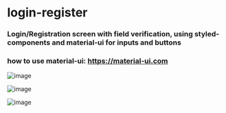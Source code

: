 # login-register
### Login/Registration screen with field verification, using styled-components and material-ui for inputs and buttons
### how to use material-ui: https://material-ui.com

![image](https://user-images.githubusercontent.com/54006291/113531222-8abdd480-959e-11eb-9e7a-fdc56a5a633d.png)

![image](https://user-images.githubusercontent.com/54006291/113531238-914c4c00-959e-11eb-80ef-201810e250b3.png)

![image](https://user-images.githubusercontent.com/54006291/113531249-95786980-959e-11eb-98ab-4748a2c52dc8.png)
